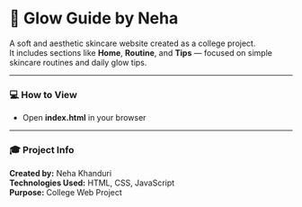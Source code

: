 # 🌸 Glow Guide by Neha

A soft and aesthetic skincare website created as a college project.  
It includes sections like **Home**, **Routine**, and **Tips** — focused on simple skincare routines and daily glow tips.

---

### 💻 How to View
- Open **index.html** in your browser  
---

### 🎓 Project Info
**Created by:** Neha Khanduri  
**Technologies Used:** HTML, CSS, JavaScript  
**Purpose:** College Web Project

